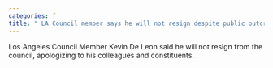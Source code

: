 ```yaml
---
categories: f
title: " LA Council member says he will not resign despite public outcry"
---
```

Los Angeles Council Member Kevin De Leon said he will not resign from the council, apologizing to his colleagues and constituents. 